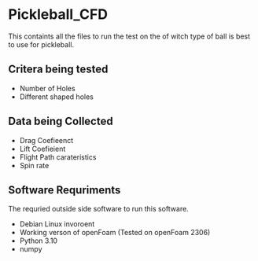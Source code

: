 # Pickleball_CFD

This containts all the files to run the test on the of witch type of ball is best to use for pickleball.

## Critera being tested

- Number of Holes
- Different shaped holes

## Data being Collected

- Drag Coefieenct
- Lift Coefieient  
- Flight Path carateristics
- Spin rate

## Software Requriments

The requried outside side software to run this software.

- Debian Linux invoroent  
- Working verson of openFoam (Tested on openFoam 2306)
- Python 3.10
- numpy  
